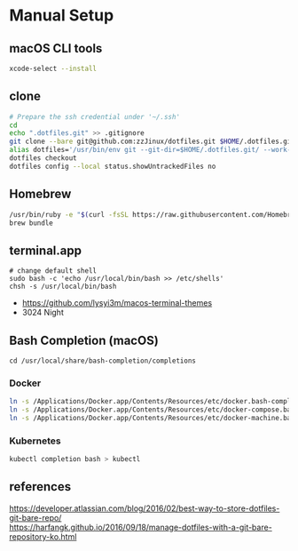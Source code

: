 # Manual Setup
## macOS CLI tools
```sh
xcode-select --install
```

## clone
```sh
# Prepare the ssh credential under '~/.ssh'
cd
echo ".dotfiles.git" >> .gitignore
git clone --bare git@github.com:zzJinux/dotfiles.git $HOME/.dotfiles.git
alias dotfiles='/usr/bin/env git --git-dir=$HOME/.dotfiles.git/ --work-tree=$HOME'
dotfiles checkout
dotfiles config --local status.showUntrackedFiles no
```

## Homebrew
```sh
/usr/bin/ruby -e "$(curl -fsSL https://raw.githubusercontent.com/Homebrew/install/master/install)"
brew bundle
```

## terminal.app
```
# change default shell
sudo bash -c 'echo /usr/local/bin/bash >> /etc/shells'
chsh -s /usr/local/bin/bash
```

- https://github.com/lysyi3m/macos-terminal-themes
- 3024 Night

## Bash Completion (macOS)
`cd /usr/local/share/bash-completion/completions`
### Docker
```sh
ln -s /Applications/Docker.app/Contents/Resources/etc/docker.bash-completiona docker
ln -s /Applications/Docker.app/Contents/Resources/etc/docker-compose.bash-completion docker-compose
ln -s /Applications/Docker.app/Contents/Resources/etc/docker-machine.bash-completion docker-machine
```
### Kubernetes
```sh
kubectl completion bash > kubectl
```

## references
https://developer.atlassian.com/blog/2016/02/best-way-to-store-dotfiles-git-bare-repo/  
https://harfangk.github.io/2016/09/18/manage-dotfiles-with-a-git-bare-repository-ko.html
